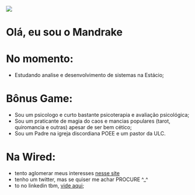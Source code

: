 ![](https://i.imgur.com/mbDZPfO.png)

# Olá, eu sou o Mandrake

# No momento:
- Estudando analise e desenvolvimento de sistemas na Estácio;

# Bônus Game:
- Sou um psicologo e curto bastante psicoterapia e avaliação psicológica;
- Sou um praticante de magia do caos e mancias populares (tarot, quiromancia e outras) apesar de ser bem cético;
- Sou um Padre na igreja discordiana POEE e um pastor da ULC.
# Na Wired:
- tento aglomerar meus interesses [nesse site](https://www.mdklab.com.br)
- tenho um twitter, mas se quiser me achar PROCURE ^_^
- to no linkedin tbm, [vide aqui](https://www.linkedin.com/in/mandrake-profeta-9406a11a4/);


<!--
**mandrakean/mandrakean** is a ✨ _special_ ✨ repository because its `README.md` (this file) appears on your GitHub profile.

Here are some ideas to get you started:

- 🔭 I’m currently working on ...
- 🌱 I’m currently learning ...
- 👯 I’m looking to collaborate on ...
- 🤔 I’m looking for help with ...
- 💬 Ask me about ...
- 📫 How to reach me: ...
- 😄 Pronouns: ...
- ⚡ Fun fact: ...
-->
